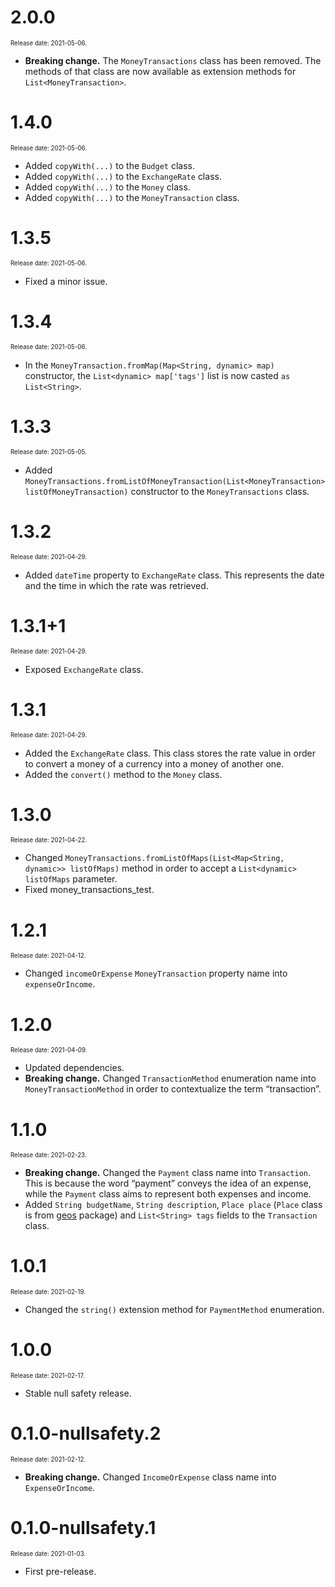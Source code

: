 # 2.0.0

<sup><sub>Release date: 2021-05-06.</sub></sup>

* **Breaking change.** The `MoneyTransactions` class has been removed. The methods of that class are now available as extension methods for `List<MoneyTransaction>`.

# 1.4.0

<sup><sub>Release date: 2021-05-06.</sub></sup>

* Added `copyWith(...)` to the `Budget` class.
* Added `copyWith(...)` to the `ExchangeRate` class.
* Added `copyWith(...)` to the `Money` class.
* Added `copyWith(...)` to the `MoneyTransaction` class.

# 1.3.5

<sup><sub>Release date: 2021-05-06.</sub></sup>

* Fixed a minor issue.

# 1.3.4

<sup><sub>Release date: 2021-05-06.</sub></sup>

* In the `MoneyTransaction.fromMap(Map<String, dynamic> map)` constructor, the `List<dynamic> map['tags']` list is now casted `as List<String>`.

# 1.3.3

<sup><sub>Release date: 2021-05-05.</sub></sup>

* Added `MoneyTransactions.fromListOfMoneyTransaction(List<MoneyTransaction> listOfMoneyTransaction)` constructor to the `MoneyTransactions` class.

# 1.3.2

<sup><sub>Release date: 2021-04-29.</sub></sup>

* Added `dateTime` property to `ExchangeRate` class. This represents the date and the time in which the rate was retrieved.

# 1.3.1+1

<sup><sub>Release date: 2021-04-29.</sub></sup>

* Exposed `ExchangeRate` class.

# 1.3.1

<sup><sub>Release date: 2021-04-29.</sub></sup>

* Added the `ExchangeRate` class. This class stores the rate value in order to convert a money of a currency into a money of another one.
* Added the `convert()` method to the `Money` class.

# 1.3.0

<sup><sub>Release date: 2021-04-22.</sub></sup>

* Changed `MoneyTransactions.fromListOfMaps(List<Map<String, dynamic>> listOfMaps)` method in order to accept a `List<dynamic> listOfMaps` parameter.
* Fixed money_transactions_test.

# 1.2.1

<sup><sub>Release date: 2021-04-12.</sub></sup>

* Changed `incomeOrExpense` `MoneyTransaction` property name into `expenseOrIncome`.

# 1.2.0

<sup><sub>Release date: 2021-04-09.</sub></sup>

* Updated dependencies.
* **Breaking change.** Changed `TransactionMethod` enumeration name into `MoneyTransactionMethod` in order to contextualize the term “transaction”.

# 1.1.0

<sup><sub>Release date: 2021-02-23.</sub></sup>

* **Breaking change.** Changed the `Payment` class name into `Transaction`. This is because the word “payment” conveys the idea of an expense, while the `Payment` class aims to represent both expenses and income.
* Added `String budgetName`, `String description`, `Place place` (`Place` class is from [geos](https://pub.dev/packages/geos) package) and `List<String> tags` fields to the `Transaction` class.

# 1.0.1

<sup><sub>Release date: 2021-02-19.</sub></sup>

* Changed the `string()` extension method for `PaymentMethod` enumeration.

# 1.0.0

<sup><sub>Release date: 2021-02-17.</sub></sup>

* Stable null safety release.

# 0.1.0-nullsafety.2

<sup><sub>Release date: 2021-02-12.</sub></sup>

* **Breaking change.** Changed `IncomeOrExpense` class name into `ExpenseOrIncome`.

# 0.1.0-nullsafety.1

<sup><sub>Release date: 2021-01-03.</sub></sup>

* First pre-release.
